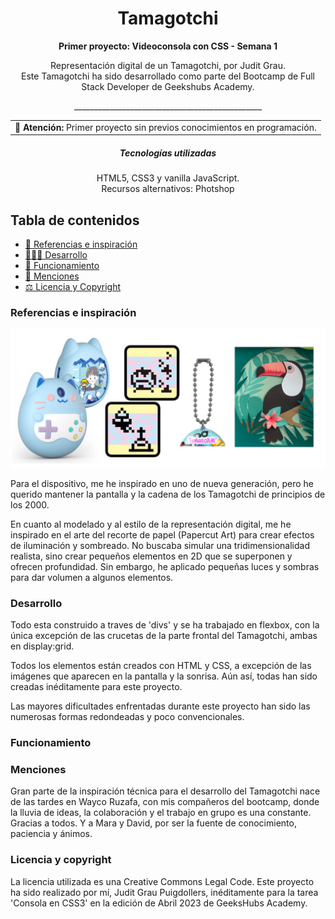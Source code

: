 


<h1 align="center"> Tamagotchi</h1>


__<p align="center">Primer proyecto: Videoconsola con CSS - Semana 1</p>__

<p align="center">Representación digital de un Tamagotchi, por Judit Grau.
<br>
Este Tamagotchi ha sido desarrollado como parte del Bootcamp de Full Stack Developer de Geekshubs Academy.</p>
<p align="center">_______________________________________________</p>

<table align="center">
<tr>
<td><b>🔴 Atención:</b> Primer proyecto sin previos conocimientos en programación.
</td>
</tr>
</table> 

<h5 align="center"> Tecnologías utilizadas</h1>

<p align="center">HTML5, CSS3 y vanilla JavaScript. <br>Recursos alternativos: Photshop </p>

## Tabla de contenidos

- [🎨 Referencias e inspiración ](#referencias)
- [👩🏻‍💻 Desarrollo ](#desarrollo)
- [🤖 Funcionamiento](#funcionamiento)
- [📢 Menciones](#menciones)
- [⚖️ Licencia y Copyright](#licencia-y-copyright)

### Referencias e inspiración
![image](./img/Inspiracion.jpg)

Para el dispositivo, me he inspirado en uno de nueva generación, pero he querido mantener la pantalla y la cadena de los Tamagotchi de principios de los 2000. 

En cuanto al modelado y al estilo de la representación digital, me he inspirado en el arte del recorte de papel (Papercut Art) para crear efectos de iluminación y sombreado. No buscaba simular una tridimensionalidad realista, sino crear pequeños elementos en 2D que se superponen y ofrecen profundidad. Sin embargo, he aplicado pequeñas luces y sombras para dar volumen a algunos elementos.

### Desarrollo 
Todo esta construido a traves de 'divs' y se ha trabajado en flexbox, con la única excepción de las crucetas de la parte frontal del Tamagotchi, ambas en display:grid.

Todos los elementos están creados con HTML y CSS, a excepción de las imágenes que aparecen en la pantalla y la sonrisa. Aún así, todas han sido creadas inéditamente para este proyecto.

Las mayores dificultades enfrentadas durante este proyecto han sido las numerosas formas redondeadas y poco convencionales.

### Funcionamiento

### Menciones
Gran parte de la inspiración técnica para el desarrollo del Tamagotchi nace de las tardes en Wayco Ruzafa, con mis compañeros del bootcamp, donde la lluvia de ideas, la colaboración y el trabajo en grupo es una constante. Gracias a todos. 
Y a Mara y David, por ser la fuente de conocimiento, paciencia y ánimos.


### Licencia y copyright
La licencia utilizada es una Creative Commons Legal Code.
Este proyecto ha sido realizado por mí, Judit Grau Puigdollers, inéditamente para la tarea 'Consola en CSS3' en la edición de Abril 2023 de GeeksHubs Academy.






